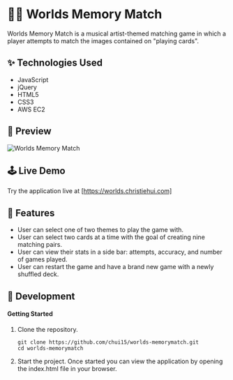 # 💮💠 Worlds Memory Match

Worlds Memory Match is a musical artist-themed matching game in which a player attempts to match the images contained on "playing cards".

## ✨ Technologies Used

- JavaScript
- jQuery
- HTML5
- CSS3
- AWS EC2

## 🔎 Preview

![Worlds Memory Match](assets/images/memorymatch.gif)

## 🕹 Live Demo

Try the application live at [https://worlds.christiehui.com]

## 💭 Features

- User can select one of two themes to play the game with.
- User can select two cards at a time with the goal of creating nine matching pairs.
- User can view their stats in a side bar: attempts, accuracy, and number of games played.
- User can restart the game and have a brand new game with a newly shuffled deck.

## 🔩 Development

#### Getting Started

1. Clone the repository.

    ```shell
    git clone https://github.com/chui15/worlds-memorymatch.git
    cd worlds-memorymatch

1. Start the project. Once started you can view the application by opening the index.html file in your browser.
